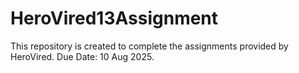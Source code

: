 # HeroVired13Assignment
This repository is created to complete the assignments provided by HeroVired.
Due Date: 10 Aug 2025.
